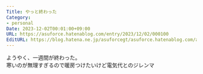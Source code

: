 ```yaml
---
Title: やっと終わった
Category:
- personal
Date: 2023-12-02T00:01:00+09:00
URL: https://asuforce.hatenablog.com/entry/2023/12/02/000100
EditURL: https://blog.hatena.ne.jp/asuforcegt/asuforce.hatenablog.com/atom/entry/6801883189063289280
---
```


ようやく、一週間が終わった。  
寒いのが無理すぎるので暖房つけたいけど電気代とのジレンマ
